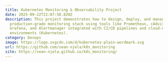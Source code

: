 ```yaml
---
title: Kubernetes Monitoring & Observability Project
date: 2025-09-22T22:07:58.820Z
description: This project demonstrates how to design, deploy, and manage a
  production-grade monitoring stack using tools like Prometheus, cAdvisor,
  Grafana, and Alertmanager integrated with CI/CD pipelines and cloud-native
  environments (Kubernetes).
category: Devops
image: https://logo.svgcdn.com/d/kubernetes-plain-wordmark.svg
url: https://github.com/sean-njela/k8s_monitoring
site: https://sean-njela.github.io/k8s_monitoring/
---
```

